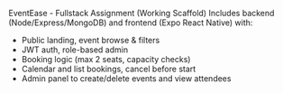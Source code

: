 EventEase - Fullstack Assignment (Working Scaffold)
Includes backend (Node/Express/MongoDB) and frontend (Expo React Native) with:
- Public landing, event browse & filters
- JWT auth, role-based admin
- Booking logic (max 2 seats, capacity checks)
- Calendar and list bookings, cancel before start
- Admin panel to create/delete events and view attendees

